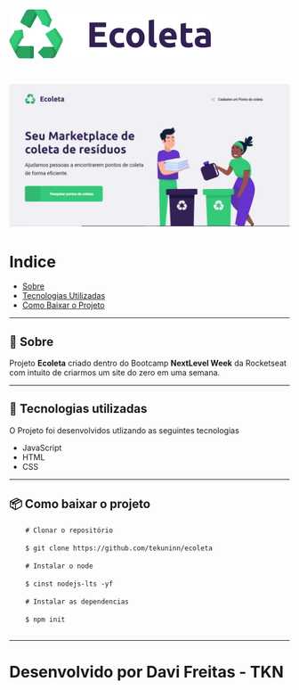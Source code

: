 <h1 style="allign:"center";">
    <img src="public/assets/logo.svg">
</h1>
<h1 allign="center">
    <img src="public/assets/giff.gif">
</h1>

#   Indice
- [Sobre](#-sobre)
- [Tecnologias Utilizadas](#-tecnologias-utilizadas)
- [Como Baixar o Projeto](#-como-baixar-o-projeto)

---

## 📖   Sobre
Projeto **Ecoleta** criado dentro do Bootcamp **NextLevel Week** da Rocketseat com intuito de criarmos um site do zero em uma semana.

---

## 🚀   Tecnologias utilizadas

O Projeto foi desenvolvidos utlizando as seguintes tecnologias

- JavaScript
- HTML
- CSS

--- 

## 📦   Como baixar o projeto

```
    # Clonar o repositório

    $ git clone https://github.com/tekuninn/ecoleta

    # Instalar o node

    $ cinst nodejs-lts -yf

    # Instalar as dependencias

    $ npm init 


```

--- 

# Desenvolvido por Davi Freitas - TKN